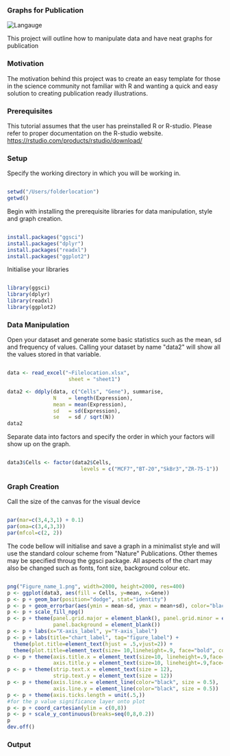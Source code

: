 ### Graphs for Publication

![Langauge](https://img.shields.io/badge/Language-R-brightgreen)

This project will outline how to manipulate data and have neat graphs for publication

### Motivation

The motivation behind this project was to create an easy template for those in the science community not familiar with R and wanting a quick and easy solution to creating publication ready illustrations.

### Prerequisites
This tutorial assumes that the user has preinstalled R or R-studio. Please refer to proper documentation on the R-studio website.
https://rstudio.com/products/rstudio/download/

### Setup

Specify the working directory in which you will be working in.

```R

setwd("/Users/folderlocation")
getwd()

```

Begin with installing the prerequisite libraries for data manipulation, style and graph creation.

```R

install.packages("ggsci")
install.packages("dplyr")
install.packages("readxl")
install.packages("ggplot2")

```

Initialise your libraries

```R

library(ggsci)
library(dplyr)
library(readxl)
library(ggplot2)

```

### Data Manipulation

Open your dataset and generate some basic statistics such as the mean, sd and frequency of values.
Calling your dataset by name "data2" will show all the values stored in that variable.

```R

data <- read_excel("~Filelocation.xlsx", 
                    sheet = "sheet1")

data2 <- ddply(data, c("Cells", "Gene"), summarise,
               N    = length(Expression),
               mean = mean(Expression),
               sd   = sd(Expression),
               se   = sd / sqrt(N))
data2

```

Separate data into factors and specify the order in which your factors will show up on the graph.

```R

data3$Cells <- factor(data2$Cells,
                        levels = c("MCF7","BT-20","SkBr3","ZR-75-1"))
```

### Graph Creation

Call the size of the canvas for the visual device

```R

par(mar=c(3,4,3,1) + 0.1)
par(oma=c(3,4,3,3))
par(mfcol=c(2, 2))

```

The code bellow will initialise and save a graph in a minimalist style and will use the standard colour scheme from "Nature" Publications. Other themes may be specified throug the ggsci package. All aspects of the chart may also be changed such as fonts, font size, background colour etc. 

```R

png("Figure_name_1.png", width=2000, height=2000, res=400)
p <- ggplot(data3, aes(fill = Cells, y=mean, x=Gene))
p <- p + geom_bar(position="dodge", stat="identity")
p <- p + geom_errorbar(aes(ymin = mean-sd, ymax = mean+sd), color="black", width=0.25, position=position_dodge(0.9))
p <- p + scale_fill_npg()
p <- p + theme(panel.grid.major = element_blank(), panel.grid.minor = element_blank(),
               panel.background = element_blank())
p <- p + labs(x="X-axis_label", y="Y-axis_label")
p <- p + labs(title="chart_label", tag="figure_label") +
  theme(plot.title=element_text(hjust = .5,vjust=2)) +
  theme(plot.title=element_text(size= 10,lineheight=.9, face="bold", colour="black"))
p <- p + theme(axis.title.x = element_text(size=10, lineheight=.9,face="bold",color="black",vjust=-0.35),
               axis.title.y = element_text(size=10, lineheight=.9,face="bold",color="black",hjust=0.5,vjust=-0))
p <- p + theme(strip.text.x = element_text(size = 12),
               strip.text.y = element_text(size = 12))
p <- p + theme(axis.line.x = element_line(color="black", size = 0.5),
               axis.line.y = element_line(color="black", size = 0.5))
p <- p + theme(axis.ticks.length = unit(.5,))
#for the p value significance layer onto plot
p <- p + coord_cartesian(ylim = c(0,8))
p <- p + scale_y_continuous(breaks=seq(0,8,0.2))
p
dev.off()
```

### Output

